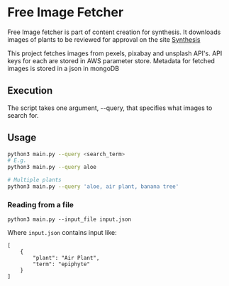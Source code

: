 # Free Image Fetcher

Free Image fetcher is part of content creation for synthesis. It downloads images of plants to be reviewed for approval on the site [Synthesis](https://plantsynthesis.com)

This project fetches images from pexels, pixabay and unsplash API's. API keys for each are stored in AWS parameter store. Metadata for fetched images is stored in a json in mongoDB

## Execution

The script takes one argument, --query, that specifies what images to search for. 

## Usage

```bash
python3 main.py --query <search_term>
# E.g.
python3 main.py --query aloe

# Multiple plants
python3 main.py --query 'aloe, air plant, banana tree'
```

### Reading from a file
    python3 main.py --input_file input.json

Where `input.json` contains input like:
```
[
    {
        "plant": "Air Plant",
        "term": "epiphyte"
    }
]
```